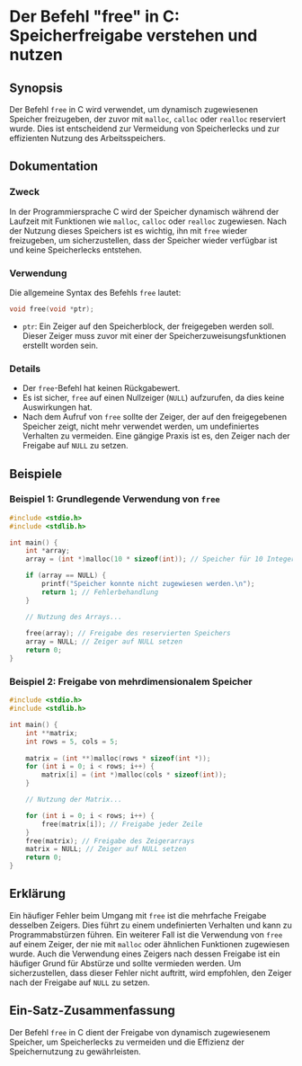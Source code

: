 <!--
Meta Description: # Der Befehl "free" in C: Speicherfreigabe verstehen und nutzen ## Synopsis Der Befehl `free` in C wird verwendet, um dynamisch zugewiesenen Speicher ...
Meta Keywords: der, free, int, freigabe, speicher
-->

# Der Befehl "free" in C: Speicherfreigabe verstehen und nutzen

## Synopsis
Der Befehl `free` in C wird verwendet, um dynamisch zugewiesenen Speicher freizugeben, der zuvor mit `malloc`, `calloc` oder `realloc` reserviert wurde. Dies ist entscheidend zur Vermeidung von Speicherlecks und zur effizienten Nutzung des Arbeitsspeichers.

## Dokumentation
### Zweck
In der Programmiersprache C wird der Speicher dynamisch während der Laufzeit mit Funktionen wie `malloc`, `calloc` oder `realloc` zugewiesen. Nach der Nutzung dieses Speichers ist es wichtig, ihn mit `free` wieder freizugeben, um sicherzustellen, dass der Speicher wieder verfügbar ist und keine Speicherlecks entstehen.

### Verwendung
Die allgemeine Syntax des Befehls `free` lautet:

```c
void free(void *ptr);
```

- `ptr`: Ein Zeiger auf den Speicherblock, der freigegeben werden soll. Dieser Zeiger muss zuvor mit einer der Speicherzuweisungsfunktionen erstellt worden sein.

### Details
- Der `free`-Befehl hat keinen Rückgabewert.
- Es ist sicher, `free` auf einen Nullzeiger (`NULL`) aufzurufen, da dies keine Auswirkungen hat.
- Nach dem Aufruf von `free` sollte der Zeiger, der auf den freigegebenen Speicher zeigt, nicht mehr verwendet werden, um undefiniertes Verhalten zu vermeiden. Eine gängige Praxis ist es, den Zeiger nach der Freigabe auf `NULL` zu setzen.

## Beispiele
### Beispiel 1: Grundlegende Verwendung von `free`

```c
#include <stdio.h>
#include <stdlib.h>

int main() {
    int *array;
    array = (int *)malloc(10 * sizeof(int)); // Speicher für 10 Integer reservieren

    if (array == NULL) {
        printf("Speicher konnte nicht zugewiesen werden.\n");
        return 1; // Fehlerbehandlung
    }

    // Nutzung des Arrays...
    
    free(array); // Freigabe des reservierten Speichers
    array = NULL; // Zeiger auf NULL setzen
    return 0;
}
```

### Beispiel 2: Freigabe von mehrdimensionalem Speicher

```c
#include <stdio.h>
#include <stdlib.h>

int main() {
    int **matrix;
    int rows = 5, cols = 5;
    
    matrix = (int **)malloc(rows * sizeof(int *));
    for (int i = 0; i < rows; i++) {
        matrix[i] = (int *)malloc(cols * sizeof(int));
    }

    // Nutzung der Matrix...

    for (int i = 0; i < rows; i++) {
        free(matrix[i]); // Freigabe jeder Zeile
    }
    free(matrix); // Freigabe des Zeigerarrays
    matrix = NULL; // Zeiger auf NULL setzen
    return 0;
}
```

## Erklärung
Ein häufiger Fehler beim Umgang mit `free` ist die mehrfache Freigabe desselben Zeigers. Dies führt zu einem undefinierten Verhalten und kann zu Programmabstürzen führen. Ein weiterer Fall ist die Verwendung von `free` auf einem Zeiger, der nie mit `malloc` oder ähnlichen Funktionen zugewiesen wurde. Auch die Verwendung eines Zeigers nach dessen Freigabe ist ein häufiger Grund für Abstürze und sollte vermieden werden. Um sicherzustellen, dass dieser Fehler nicht auftritt, wird empfohlen, den Zeiger nach der Freigabe auf `NULL` zu setzen.

## Ein-Satz-Zusammenfassung
Der Befehl `free` in C dient der Freigabe von dynamisch zugewiesenem Speicher, um Speicherlecks zu vermeiden und die Effizienz der Speichernutzung zu gewährleisten.